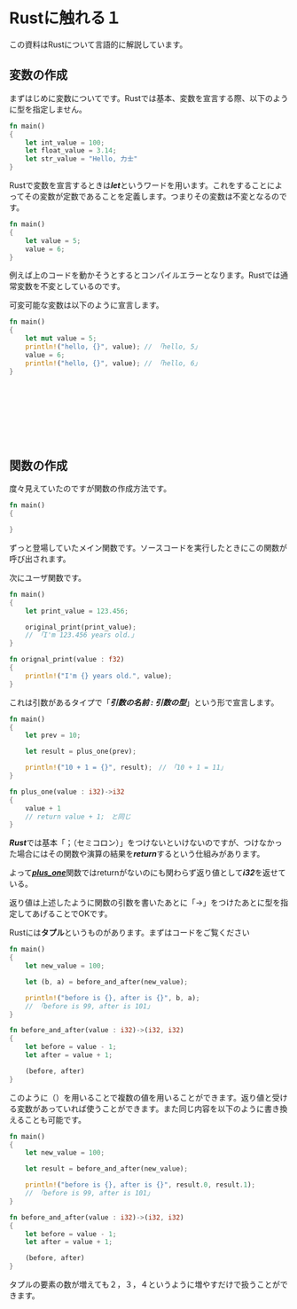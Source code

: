 # Rustに触れる１
この資料はRustについて言語的に解説しています。

## 変数の作成
まずはじめに変数についてです。Rustでは基本、変数を宣言する際、以下のように型を指定しません。

```rs
fn main()
{
    let int_value = 100;
    let float_value = 3.14;
    let str_value = "Hello, 力士"
}
```

Rustで変数を宣言するときは***let***というワードを用います。これをすることによってその変数が定数であることを定義します。つまりその変数は不変となるのです。

```rs
fn main()
{
    let value = 5;
    value = 6;
}
```
例えば上のコードを動かそうとするとコンパイルエラーとなります。Rustでは通常変数を不変としているのです。

可変可能な変数は以下のように宣言します。

```rs
fn main()
{
    let mut value = 5;
    println!("hello, {}", value); // 「hello, 5」
    value = 6;
    println!("hello, {}", value); // 「hello, 6」
}
```

<br><br><br><br><br><br>

## 関数の作成
度々見えていたのですが関数の作成方法です。
```rs
fn main()
{

}
```
ずっと登場していたメイン関数です。ソースコードを実行したときにこの関数が呼び出されます。

次にユーザ関数です。
```rs
fn main()
{
    let print_value = 123.456;

    original_print(print_value);
    // 「I'm 123.456 years old.」
}

fn orignal_print(value : f32)
{
    println!("I'm {} years old.", value); 
}
```
これは引数があるタイプで「***引数の名前 : 引数の型***」という形で宣言します。

```rs
fn main()
{
    let prev = 10;

    let result = plus_one(prev);

    println!("10 + 1 = {}", result);　//　「10 + 1 = 11」
}

fn plus_one(value : i32)->i32
{
    value + 1
    // return value + 1;　と同じ
}
```

***Rust***では基本「；（セミコロン）」をつけないといけないのですが、つけなかった場合にはその関数や演算の結果を***return***するという仕組みがあります。

よって<u>***plus_one***</u>関数ではreturnがないのにも関わらず返り値として***i32***を返せている。

返り値は上述したように関数の引数を書いたあとに「->」をつけたあとに型を指定してあげることでOKです。

Rustには**タプル**というものがあります。まずはコードをご覧ください

```rs
fn main()
{
    let new_value = 100;

    let (b, a) = before_and_after(new_value);

    println!("before is {}, after is {}", b, a);
    // 「before is 99, after is 101」
}

fn before_and_after(value : i32)->(i32, i32)
{
    let before = value - 1;
    let after = value + 1;

    (before, after)
}
```

このように（）を用いることで複数の値を用いることができます。返り値と受ける変数があっていれば使うことができます。また同じ内容を以下のように書き換えることも可能です。

```rs
fn main()
{
    let new_value = 100;

    let result = before_and_after(new_value);

    println!("before is {}, after is {}", result.0, result.1);
    // 「before is 99, after is 101」
}

fn before_and_after(value : i32)->(i32, i32)
{
    let before = value - 1;
    let after = value + 1;

    (before, after)
}
```

タプルの要素の数が増えても２，３，４というように増やすだけで扱うことができます。

